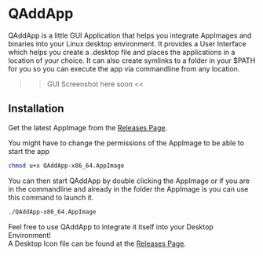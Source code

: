 # QAddApp

QAddApp is a little GUI Application that helps you integrate AppImages and binaries
into your Linux desktop environment. It provides a User Interface which helps you 
create a .desktop file and places the applications in a location of your choice.
It can also create symlinks to a folder in your $PATH for you so you can execute
the app via commandline from any location.

>> GUI Screenshot here soon <<

## Installation
Get the latest AppImage from the [Releases Page](https://github.com/smokejohn/qaddapp/releases).

You might have to change the permissions of the AppImage to be able to start the app
``` bash
chmod u+x QAddApp-x86_64.AppImage
```

You can then start QAddApp by double clicking the AppImage or if you are in the commandline
and already in the folder the AppImage is you can use this command to launch it.
``` bash
./QAddApp-x86_64.AppImage
```

Feel free to use QAddApp to integrate it itself into your Desktop Environment!  
A Desktop Icon file can be found at the [Releases Page](https://github.com/smokejohn/qaddapp/releases).
